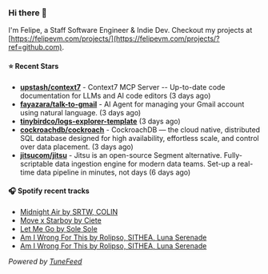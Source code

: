 ### Hi there 👋

I'm Felipe, a Staff Software Engineer & Indie Dev. Checkout my projects at [https://felipevm.com/projects/](https://felipevm.com/projects/?ref=github.com).

#### ⭐ Recent Stars
- **[upstash/context7](https://github.com/upstash/context7)** - Context7 MCP Server -- Up-to-date code documentation for LLMs and AI code editors (3 days ago)
- **[fayazara/talk-to-gmail](https://github.com/fayazara/talk-to-gmail)** - AI Agent for managing your Gmail account using natural language. (3 days ago)
- **[tinybirdco/logs-explorer-template](https://github.com/tinybirdco/logs-explorer-template)** (3 days ago)
- **[cockroachdb/cockroach](https://github.com/cockroachdb/cockroach)** - CockroachDB — the cloud native, distributed SQL database designed for high availability, effortless scale, and control over data placement. (3 days ago)
- **[jitsucom/jitsu](https://github.com/jitsucom/jitsu)** - Jitsu is an open-source Segment alternative. Fully-scriptable data ingestion engine for modern data teams. Set-up a real-time data pipeline in minutes, not days (6 days ago)

#### 🎧 Spotify recent tracks
- [Midnight Air by SRTW, COLIN](https://open.spotify.com/track/2NgFnTo1Lfap8Szele96P2)
- [Move x Starboy by Ciete](https://open.spotify.com/track/16a1vuux32VvVQslrXXWBh)
- [Let Me Go by Sole Sole](https://open.spotify.com/track/2gj1KfwwUM0iL1wL4ADZLZ)
- [Am I Wrong For This by Rolipso, SITHEA, Luna Serenade](https://open.spotify.com/track/7wQllV8Y8QlCo8fj9N3lFM)
- [Am I Wrong For This by Rolipso, SITHEA, Luna Serenade](https://open.spotify.com/track/7wQllV8Y8QlCo8fj9N3lFM)

_Powered by [TuneFeed](https://tunefeed.app?ref=github.com)_
